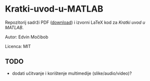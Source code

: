 # Kratki-uvod-u-MATLAB

Repozitorij sadrži PDF ([download](https://github.com/emocibob/Kratki-uvod-u-MATLAB/raw/master/kratki_uvod_u_matlab.pdf)) i izvorni LaTeX kod za *Kratki uvod u MATLAB*.

Autor: Edvin Močibob

Licenca: MIT

## TODO
- dodati učitvanje i korištenje multimedije (slike/audio/video)?
